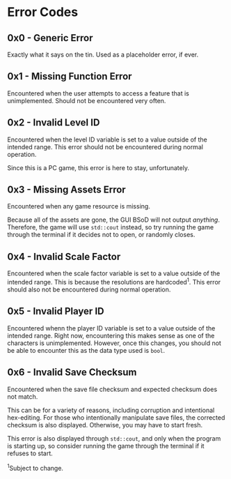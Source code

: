 Error Codes
===========

0x0 - Generic Error
-------------------

Exactly what it says on the tin. Used as a placeholder error, if ever.

0x1 - Missing Function Error
----------------------------

Encountered when the user attempts to access a feature that is unimplemented. Should not be encountered very often.

0x2 - Invalid Level ID
----------------------

Encountered when the level ID variable is set to a value outside of the intended range. This error should not be encountered during normal operation.

Since this is a PC game, this error is here to stay, unfortunately.

0x3 - Missing Assets Error
--------------------------

Encountered when any game resource is missing.

Because all of the assets are gone, the GUI BSoD will not output _anything_. Therefore, the game will use `std::cout` instead, so try running the game through the terminal if it decides not to open, or randomly closes.

0x4 - Invalid Scale Factor
--------------------------

Encountered when the scale factor variable is set to a value outside of the intended range. This is because the resolutions are hardcoded<sup>1</sup>. This error should also not be encountered during normal operation.

0x5 - Invalid Player ID
-----------------------

Encountered whenn the player ID variable is set to a value outside of the intended range. Right now, encountering this makes sense as one of the characters is unimplemented. However, once this changes, you should not be able to encounter this as the data type used is `bool`.

0x6 - Invalid Save Checksum
---------------------------

Encountered when the save file checksum and expected checksum does not match.

This can be for a variety of reasons, including corruption and intentional hex-editing. For those who intentionally manipulate save files, the corrected checksum is also displayed. Otherwise, you may have to start fresh.

This error is also displayed through `std::cout`, and only when the program is starting up, so consider running the game through the terminal if it refuses to start.

<sup>1</sup>Subject to change.

